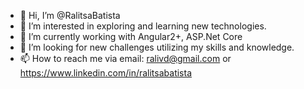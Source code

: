 - 👋 Hi, I’m @RalitsaBatista
- 👀 I’m interested in exploring and learning new technologies.
- 🌱 I’m currently working with Angular2+, ASP.Net Core 
- 💞️ I’m looking for new challenges utilizing my skills and knowledge. 
- 📫 How to reach me via email: ralivd@gmail.com or https://www.linkedin.com/in/ralitsabatista 

<!---
RalitsaBatista/RalitsaBatista is a ✨ special ✨ repository because its `README.md` (this file) appears on your GitHub profile.
You can click the Preview link to take a look at your changes.
--->
